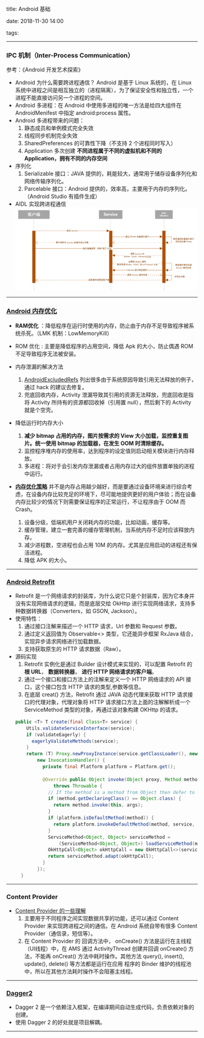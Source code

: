 title: Android 基础

date: 2018-11-30 14:00

tags:

------
### IPC 机制（Inter-Process Communication）
  参考：《Android 开发艺术探索》
  - Android 为什么需要跨进程通信？
    Android 是基于 Linux 系统的，在 Linux 系统中进程之间是相互独立的（进程隔离），为了保证安全性和独立性，一个进程不能直接访问另一个进程的空间。
  - Android 多进程：在 Android 中使用多进程的唯一方法是给四大组件在 AndroidMenifest 中指定 android:process 属性。
  - Android 多进程带来的问题：
    1. 静态成员和单例模式完全失效
    2. 线程同步机制完全失效
    3. SharedPreferences 的可靠性下降（不支持 2 个进程同时写入）
    4. Application 多次创建
    **不同进程属于不同的虚拟机和不同的 Application，拥有不同的内存空间**
  - 序列化
    1. Serializable 接口：JAVA 提供的，耗能较大，通常用于储存设备序列化和网络传输序列化。
    2. Parcelable 接口：Android 提供的，效率高，主要用于内存的序列化。（Android Studio 有插件生成）
  - AIDL 实现跨进程通信
    ![AIDL 过程图](https://github.com/0HongTao0/Blog/blob/master/pic/AIDL%20Binder.jpg?raw=true)

<!--more-->

---
### [Android 内存优化](https://mp.weixin.qq.com/s/Z7oMv0IgKWNkhLon_hFakg?)
  - **RAM优化** ：降低程序在运行时使用的内存，防止由于内存不足导致程序被系统杀死。（LMK 机制：LowMemoryKill）
  - ROM 优化 : 主要是降低程序的占用空间，降低 Apk 的大小，防止偶遇 ROM 不足导致程序无法被安装。

  - 内存泄漏的解决方法
    1. [AndroidExcludedRefs](https://github.com/square/leakcanary/blob/master/leakcanary-android/src/main/java/com/squareup/leakcanary/AndroidExcludedRefs.java) 列出很多由于系统原因导致引用无法释放的例子，通过 hack 的建议去修复。
    2. 兜底回收内存，Activity 泄漏导致其引用的资源无法释放，兜底回收是指将 Activity 所持有的资源都回收掉（引用置 null），然后剩下的 Activity 就是个空壳。
  - 降低运行时内存大小
    1. **减少 bitmap 占用的内存，图片按需求的 View 大小加载，监控重复图片。统一使用 bitmap 的加载器，在发生 OOM 时清除缓存。**
    2. 监控程序堆内存的使用率，达到程序的设定值则启动相关模块进行内存释放。
    3. 多进程：将对于会引发内存泄漏或者占用内存过大的组件放置单独的进程中运行。
  - **[内存优化策略](https://time.geekbang.org/column/article/71610)**
    并不是内存占用越少越好，而是要通过设备环境来进行综合考虑，在设备内存比较充足的环境下，尽可能地提供更好的用户体验；而在设备内存比较少的情况下则需要保证程序的正常运行，不让程序由于 OOM 而 Crash。
    1. 设备分级，低端机用户关闭耗内存的功能，比如动画，缓存等。
    2. 缓存管理，建立一套完善的缓存管理机制，当系统内存不足时应该释放内存。
    3. 减少进程数，空进程也会占用 10M 的内存。尤其是应用启动的进程还有保活进程。
    4. 降低 APK 的大小。

---
### [Android Retrofit](https://square.github.io/retrofit/)
  - Retrofit 是一个网络请求的封装库，为什么说它只是个封装库，因为它本身并没有实现网络请求的逻辑，而是底层交给 OkHttp 进行实现网络请求，支持多种数据转换器（Converters，如 GSON, Jackson）。
  - 使用特性：
    1. 通过接口注解来描述一个 HTTP 请求，Url 参数和 Request 参数。
    2. 通过定义返回值为 Observable<> 类型，它还能异步框架 RxJava 结合，实现异步请求网络进行加载数据。
    3. 支持获取原生的 HTTP 请求数据（Raw）。
  - 源码实现
    1. Retrofit 实例化是通过 Builder 设计模式来实现的，可以配置 Retrofit 的 **根 URL**， **数据转换器**， **进行 HTTP 网络请求的客户端**。
    2. 通过一个接口和接口方法上的注解来定义一个 HTTP 网络请求的 API 接口，这个接口包含 HTTP 请求的类型,参数等信息。
    3. 在底层 creat() 方法，Retrofit 通过 JAVA 动态代理来获取 HTTP 请求接口的代理对象，代理对象将 HTTP 请求接口方法上面的注解解析成一个 ServiceMethod 类型的对象，再通过该对象构建 OKHttp 的请求。
    ```Java
    public <T> T create(final Class<T> service) {
        Utils.validateServiceInterface(service);
        if (validateEagerly) {
          eagerlyValidateMethods(service);
        }
        return (T) Proxy.newProxyInstance(service.getClassLoader(), new Class<?>[] { service },
            new InvocationHandler() {
              private final Platform platform = Platform.get();

              @Override public Object invoke(Object proxy, Method method, @Nullable Object[] args)
                  throws Throwable {
                // If the method is a method from Object then defer to normal invocation.
                if (method.getDeclaringClass() == Object.class) {
                  return method.invoke(this, args);
                }
                if (platform.isDefaultMethod(method)) {
                  return platform.invokeDefaultMethod(method, service, proxy, args);
                }
                ServiceMethod<Object, Object> serviceMethod =
                    (ServiceMethod<Object, Object>) loadServiceMethod(method);
                OkHttpCall<Object> okHttpCall = new OkHttpCall<>(serviceMethod, args);
                return serviceMethod.adapt(okHttpCall);
              }
            });
      }
    ```
---
### Content Provider

- [Content Provider 的一些理解](https://www.jianshu.com/p/c70ae80cf64d)
  1. 主要用于不同程序之间实现数据共享的功能，还可以通过 Content Provider 来实现跨进程之间的通信。在 Android 系统自带有很多 Content Provider（通信录，短信等）。
  2. 在 Content Provider 的 回调方法中， onCreate() 方法是运行在主线程（UI线程）中，在 AMS 通过 ActivityThread 创建并回调 onCreate() 方法，不能再 onCreat() 方法中耗时操作。其他方法 query(), insert(), update(), delete() 等方法都是运行在应用 程序的 Binder 维护的线程池中，所以在其他方法耗时操作不会阻塞主线程。

----
### [Dagger2](https://www.jianshu.com/p/24af4c102f62)
  - Dagger 2 是一个依赖注入框架，在编译期间自动生成代码，负责依赖对象的创建。
  - 使用 Dagger 2 的好处就是项目解耦。

---
